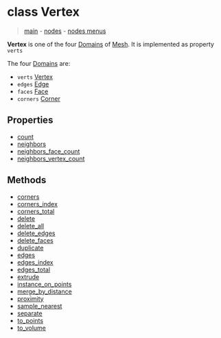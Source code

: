 # class Vertex

> [main](../index.md) - [nodes](nodes.md) - [nodes menus](nodes_menus.md)

**Vertex** is one of the four [Domains](Domain.md) of [Mesh](Mesh.md).
It is implemented as property `verts`

The four [Domains](Domain.md) are:
- `verts` [Vertex](Vertex.md)
- `edges` [Edge](Edge.md)
- `faces` [Face](Face.md)
- `corners` [Corner](Corner.md)
## Properties

- [count](#count)
- [neighbors](#neighbors)
- [neighbors_face_count](#neighbors_face_count)
- [neighbors_vertex_count](#neighbors_vertex_count)



## Methods

- [corners](#corners)
- [corners_index](#corners_index)
- [corners_total](#corners_total)
- [delete](#delete)
- [delete_all](#delete_all)
- [delete_edges](#delete_edges)
- [delete_faces](#delete_faces)
- [duplicate](#duplicate)
- [edges](#edges)
- [edges_index](#edges_index)
- [edges_total](#edges_total)
- [extrude](#extrude)
- [instance_on_points](#instance_on_points)
- [merge_by_distance](#merge_by_distance)
- [proximity](#proximity)
- [sample_nearest](#sample_nearest)
- [separate](#separate)
- [to_points](#to_points)
- [to_volume](#to_volume)

